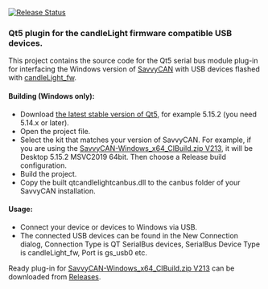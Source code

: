 [![Release Status](https://img.shields.io/github/release/homewsn/candleLight_fw-SavvyCAN-Windows-plugin.svg)](https://github.com/homewsn/candleLight_fw-SavvyCAN-Windows-plugin/releases)

### Qt5 plugin for the candleLight firmware compatible USB devices.

This project contains the source code for the Qt5 serial bus module plug-in for interfacing the Windows version of [SavvyCAN](https://github.com/collin80/SavvyCAN) with USB devices flashed with [candleLight_fw](https://github.com/candle-usb/candleLight_fw).<br>

#### Building (Windows only):
* Download [the latest stable version of Qt5](https://www.qt.io/download/), for example 5.15.2 (you need 5.14.x or later).
* Open the project file.
* Select the kit that matches your version of SavvyCAN. For example, if you are using the [SavvyCAN-Windows_x64_CIBuild.zip V213](https://github.com/collin80/SavvyCAN/releases/tag/V213), it will be Desktop 5.15.2 MSVC2019 64bit. Then choose a Release build configuration.
* Build the project.
* Copy the built qtcandlelightcanbus.dll to the canbus folder of your SavvyCAN installation.

#### Usage:
* Connect your device or devices to Windows via USB.
* The connected USB devices can be found in the New Connection dialog, Connection Type is QT SerialBus devices, SerialBus Device Type is candleLight_fw, Port is gs_usb0 etc.

Ready plug-in for [SavvyCAN-Windows_x64_CIBuild.zip V213](https://github.com/collin80/SavvyCAN/releases/tag/V213) can be downloaded from [Releases](https://github.com/homewsn/candleLight_fw-SavvyCAN-Windows-plugin/releases).